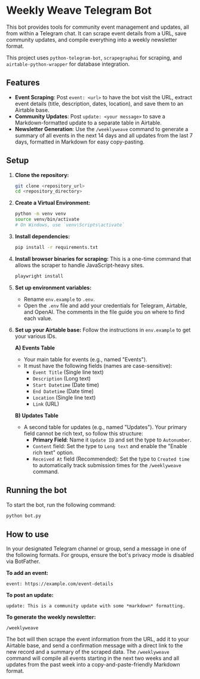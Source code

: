 # Weekly Weave Telegram Bot

This bot provides tools for community event management and updates, all from within a Telegram chat. It can scrape event details from a URL, save community updates, and compile everything into a weekly newsletter format.

This project uses `python-telegram-bot`, `scrapegraphai` for scraping, and `airtable-python-wrapper` for database integration.

## Features

-   **Event Scraping**: Post `event: <url>` to have the bot visit the URL, extract event details (title, description, dates, location), and save them to an Airtable base.
-   **Community Updates**: Post `update: <your message>` to save a Markdown-formatted update to a separate table in Airtable.
-   **Newsletter Generation**: Use the `/weeklyweave` command to generate a summary of all events in the next 14 days and all updates from the last 7 days, formatted in Markdown for easy copy-pasting.

## Setup

1.  **Clone the repository:**
    ```bash
    git clone <repository_url>
    cd <repository_directory>
    ```

2.  **Create a Virtual Environment:**
    ```bash
    python -m venv venv
    source venv/bin/activate
    # On Windows, use `venv\Scripts\activate`
    ```
    
3.  **Install dependencies:**
    ```bash
    pip install -r requirements.txt
    ```

4.  **Install browser binaries for scraping:**
    This is a one-time command that allows the scraper to handle JavaScript-heavy sites.
    ```bash
    playwright install
    ```

5.  **Set up environment variables:**
    - Rename `env.example` to `.env`.
    - Open the `.env` file and add your credentials for Telegram, Airtable, and OpenAI. The comments in the file guide you on where to find each value.

6.  **Set up your Airtable base:**
    Follow the instructions in `env.example` to get your various IDs.

    **A) Events Table**
    - Your main table for events (e.g., named "Events").
    - It must have the following fields (names are case-sensitive):
        - `Event Title` (Single line text)
        - `Description` (Long text)
        - `Start Datetime` (Date time)
        - `End Datetime` (Date time)
        - `Location` (Single line text)
        - `Link` (URL)

    **B) Updates Table**
    - A second table for updates (e.g., named "Updates"). Your primary field cannot be rich text, so follow this structure:
        - **Primary Field**: Name it `Update ID` and set the type to `Autonumber`.
        - `Content` field: Set the type to `Long text` and enable the "Enable rich text" option.
        - `Received At` field (Recommended): Set the type to `Created time` to automatically track submission times for the `/weeklyweave` command.

## Running the bot

To start the bot, run the following command:

```bash
python bot.py
```

## How to use

In your designated Telegram channel or group, send a message in one of the following formats. For groups, ensure the bot's privacy mode is disabled via BotFather.

**To add an event:**
```
event: https://example.com/event-details
```

**To post an update:**
```
update: This is a community update with some *markdown* formatting.
```

**To generate the weekly newsletter:**
```
/weeklyweave
```

The bot will then scrape the event information from the URL, add it to your Airtable base, and send a confirmation message with a direct link to the new record and a summary of the scraped data.
The `/weeklyweave` command will compile all events starting in the next two weeks and all updates from the past week into a copy-and-paste-friendly Markdown format. 